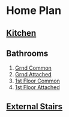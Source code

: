  
# Home Plan

## [Kitchen](Kitchen/Kitchen.md)

## Bathrooms

1. [Grnd  Common](Bathrooms/Grnd_Common/Grnd_Common.md)
2. [Grnd Attached](Bathrooms/Grnd_Attached/Grnd_attached.md)
3. [1st Floor Common](Bathrooms/1stFlr_Common/1stFlr-Common.md)
4. [1st Floor Attached](Bathrooms/1stFlr_Attached/1stFlr_attached.md)

## [External Stairs](Stairs/ExtStairs.md)

